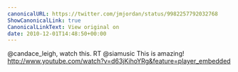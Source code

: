 ```yaml
---
canonicalURL: https://twitter.com/jmjordan/status/9982257792032768
ShowCanonicalLink: true
CanonicalLinkText: View original on
date: 2010-12-01T14:48:50+00:00
---
```

@candace_leigh, watch this. RT @siamusic This is amazing! http://www.youtube.com/watch?v=d63jKihoYRg&feature=player_embedded